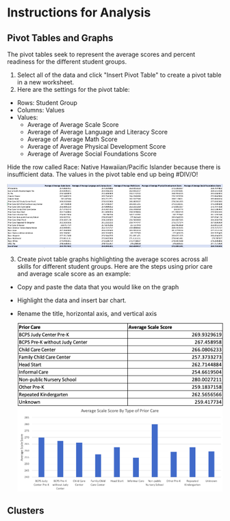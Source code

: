 # Instructions for Analysis

## Pivot Tables and Graphs
The pivot tables seek to represent the average scores and percent readiness for the different student groups. 
1. Select all of the data and click "Insert Pivot Table" to create a pivot table in a new worksheet. 
2. Here are the settings for the pivot table: 
- Rows: Student Group
- Columns: Values
- Values: 
  - Average of Average Scale Score
  - Average of Average Language and Literacy Score
  - Average of Average Math Score
  - Average of Average Physical Development Score
  - Average of Average Social Foundations Score

Hide the row called Race: Native Hawaiian/Pacific Islander because there is insufficient data. The values in the pivot table end up being #DIV/O!
  
  ![alt text](https://github.com/Daphne-Tang/Baltimore-City-Public-School-Kindergarten-Readiness-Assessment/blob/main/Screenshots/Instructions%20-%20Pivot%20Tables.png)
  
3. Create pivot table graphs highlighting the average scores across all skills for different student groups. Here are the steps using prior care and average scale score as an example: 
- Copy and paste the data that you would like on the graph
- Highlight the data and insert bar chart. 
- Rename the title, horizontal axis, and vertical axis 

  ![alt text](https://github.com/Daphne-Tang/Baltimore-City-Public-School-Kindergarten-Readiness-Assessment/blob/main/Screenshots/Instructions%20-%20Pivot%20Table%20Graph.png)
  ![alt text](https://github.com/Daphne-Tang/Baltimore-City-Public-School-Kindergarten-Readiness-Assessment/blob/main/Screenshots/Average%20Scale%20Score%20By%20Type%20of%20Prior%20Care.png)

## Clusters
